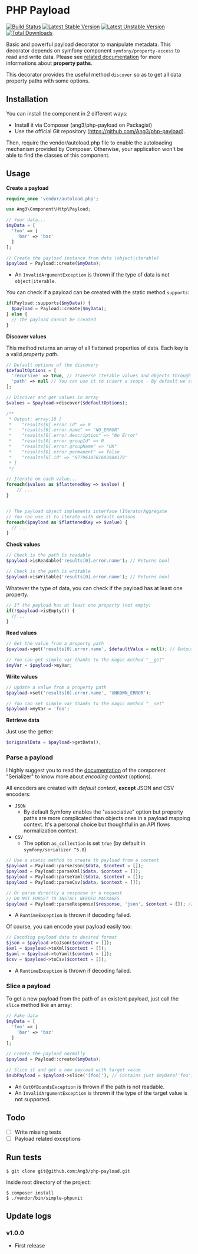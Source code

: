 # PHP Payload

[![Build Status](https://travis-ci.org/Ang3/php-payload.svg?branch=master)](https://travis-ci.org/Ang3/php-payload) [![Latest Stable Version](https://poser.pugx.org/ang3/php-payload/v/stable)](https://packagist.org/packages/ang3/php-payload) [![Latest Unstable Version](https://poser.pugx.org/ang3/php-payload/v/unstable)](https://packagist.org/packages/ang3/php-payload) [![Total Downloads](https://poser.pugx.org/ang3/php-payload/downloads)](https://packagist.org/packages/ang3/php-payload)

Basic and powerful payload decorator to manipulate metadata. This decorator depends on symfony component ```symfony/property-access``` to read and write data. Please see [related documentation](https://symfony.com/doc/4.3/components/property_access.html) for more informations about **property paths**.

This decorator provides the useful method ```discover``` so as to get all data property paths with some options.

## Installation

You can install the component in 2 different ways:

- Install it via Composer (ang3/php-payload on Packagist)
- Use the official Git repository (https://github.com/Ang3/php-payload).

Then, require the vendor/autoload.php file to enable the autoloading mechanism provided by Composer. 
Otherwise, your application won't be able to find the classes of this component.

## Usage

**Create a payload**

```php
require_once 'vendor/autoload.php';

use Ang3\Component\Http\Payload;

// Your data...
$myData = [
  'foo' => [
    'bar' => 'baz'
  ]
];

// Create the payload instance from data (object|iterable)
$payload = Payload::create($myData);
```

- An ```InvalidArgumentException``` is thrown if the type of data is not ```object|iterable```.

You can check if a payload can be created with the static method ```supports```:

```php
if(Payload::supports($myData)) {
  $payload = Payload::create($myData);
} else {
  // The payload cannot be created
}
```

**Discover values**

This method returns an array of all flattened properties of data. Each key is a valid *property path*.

```php
// Default options of the discovery
$defaultOptions = [
  'recursive' => true, // Traverse iterable values and objects through property accessor component
  'path' => null // You can use it to insert a scope - By default we start at the root node
];

// Discover and get values in array
$values = $payload->discover($defaultOptions);

/**
 * Output: array:18 [
 *    "results[0].error.id" => 0
 *    "results[0].error.name" => "NO_ERROR"
 *    "results[0].error.description" => "No Error"
 *    "results[0].error.groupId" => 0
 *    "results[0].error.groupName" => "OK"
 *    "results[0].error.permanent" => false
 *    "results[0].id" => "8779618781693984179"
 * ]
 */

// Iterate on each value...
foreach($values as $flattenedKey => $value) {
	// ...
}


// The payload object implements interface \IteratorAggregate
// You can use it to iterate with default options
foreach($payload as $flattenedKey => $value) {
  // ...
}
```

**Check values**

```php
// Check is the path is readable
$payload->isReadable('results[0].error.name'); // Returns bool

// Check is the path is writable
$payload->isWritable('results[0].error.name'); // Returns bool
```

Whatever the type of data, you can check if the payload has at least one property.

```php
// If the payload has at least one property (not empty)
if(!$payload->isEmpty()) {
  //...
}
```

**Read values**

```php
// Get the value from a property path
$payload->get('results[0].error.name', $defaultValue = null); // Output: "NO_ERROR"

// You can get simple var thanks to the magic method "__get"
$myVar = $payload->myVar;
```

**Write values**

```php
// Update a value from a property path
$payload->set('results[0].error.name', 'UNKOWN_ERROR');

// You can set simple var thanks to the magic method "__set"
$payload->myVar = 'foo';
```

**Retrieve data**

Just use the getter:

```php
$originalData = $payload->getData();
```

### Parse a payload

I highly suggest you to read the [documentation](https://symfony.com/doc/current/components/serializer.html#encoders) of the component "Serializer" to know more about *encoding context* (options).

All encoders are created with *default context*, **except** JSON and CSV encoders:

- ```JSON```
  - By default Symfony enables the "associative" option but property paths are more complicated than objects ones in a payload mapping context. It's a personal choice but thoughtful in an API flows normalization context.
- ```CSV```
  - The option ```as_collection``` is set ```true``` (by default in ```symfony/serializer ^5.0```)

```php
// Use a static method to create th payload from a content
$payload = Payload::parseJson($data, $context = []);
$payload = Payload::parseXml($data, $context = []);
$payload = Payload::parseYaml($data, $context = []);
$payload = Payload::parseCsv($data, $context = []);

// Or parse directly a response or a request
// DO NOT FORGET TO INSTALL NEEDED PACKAGES
$payload = Payload::parseResponse($response, 'json', $context = []); // formats: 'json', 'xml', 'yaml', 'csv'
```

- A ```RuntimeException``` is thrown if decoding failed.

Of course, you can encode your payload easily too:

```php
// Encoding payload data to desired format
$json = $payload->toJson($context = []);
$xml = $payload->toXml($context = []);
$yaml = $payload->toYaml($context = []);
$csv = $payload->toCsv($context = []);
```

- A ```RuntimeException``` is thrown if decoding failed.

### Slice a payload

To get a new payload from the path of an existent payload, just call the ```slice``` method like an array:

```php
// Fake data
$myData = [
  'foo' => [
    'bar' => 'baz'
  ]
];

// Create the payload normally
$payload = Payload::create($myData);

// Slice it and get a new payload with target value
$subPayload = $payload->slice('[foo]'); // Contains just $myData['foo']
```

- An ```OutOfBoundsException``` is thrown if the path is not readable.
- An ```InvalidArgumentException``` is thrown if the type of the target value is not supported.

## Todo

- [ ] Write missing tests
- [ ] Payload related exceptions

## Run tests

```shell
$ git clone git@github.com:Ang3/php-payload.git
```

Inside root directory of the project:

```shell
$ composer install
$ ./vendor/bin/simple-phpunit
```

## Update logs

### v1.0.0

- First release